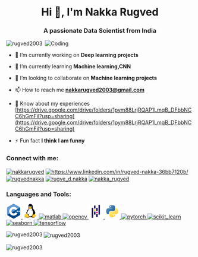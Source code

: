 <h1 align="center">Hi 👋, I'm Nakka Rugved</h1>
<h3 align="center">A passionate Data Scientist from India</h3>
<img align="right" alt="Coding" width="400" src="https://cdn.dribbble.com/users/1162077/screenshots/3848914/programmer.gif">
<p align="left"> <img src="https://komarev.com/ghpvc/?username=rugved2003&label=Profile%20views&color=0e75b6&style=flat" alt="rugved2003" /> </p>

- 🔭 I’m currently working on **Deep learning projects**

- 🌱 I’m currently learning **Machine learning,CNN**

- 👯 I’m looking to collaborate on **Machine learning projects**

- 📫 How to reach me **nakkarugved2003@gmail.com**

- 📄 Know about my experiences [https://drive.google.com/drive/folders/1pym88LrjRQAP1LmqB_DFbbNCC6hGmFil?usp=sharing](https://drive.google.com/drive/folders/1pym88LrjRQAP1LmqB_DFbbNCC6hGmFil?usp=sharing)

- ⚡ Fun fact **I think I am funny**

<h3 align="left">Connect with me:</h3>
<p align="left">
<a href="https://twitter.com/nakkarugved" target="blank"><img align="center" src="https://raw.githubusercontent.com/rahuldkjain/github-profile-readme-generator/master/src/images/icons/Social/twitter.svg" alt="nakkarugved" height="30" width="40" /></a>
<a href="https://linkedin.com/in/https://www.linkedin.com/in/rugved-nakka-36bb7120b/" target="blank"><img align="center" src="https://raw.githubusercontent.com/rahuldkjain/github-profile-readme-generator/master/src/images/icons/Social/linked-in-alt.svg" alt="https://www.linkedin.com/in/rugved-nakka-36bb7120b/" height="30" width="40" /></a>
<a href="https://kaggle.com/rugvednakka" target="blank"><img align="center" src="https://raw.githubusercontent.com/rahuldkjain/github-profile-readme-generator/master/src/images/icons/Social/kaggle.svg" alt="rugvednakka" height="30" width="40" /></a>
<a href="https://instagram.com/rugve_d.nakka/" target="blank"><img align="center" src="https://raw.githubusercontent.com/rahuldkjain/github-profile-readme-generator/master/src/images/icons/Social/instagram.svg" alt="rugve_d.nakka" height="30" width="40" /></a>
<a href="https://www.hackerrank.com/nakka_rugved" target="blank"><img align="center" src="https://raw.githubusercontent.com/rahuldkjain/github-profile-readme-generator/master/src/images/icons/Social/hackerrank.svg" alt="nakka_rugved" height="30" width="40" /></a>
</p>

<h3 align="left">Languages and Tools:</h3>
<p align="left"> <a href="https://www.w3schools.com/cpp/" target="_blank" rel="noreferrer"> <img src="https://raw.githubusercontent.com/devicons/devicon/master/icons/cplusplus/cplusplus-original.svg" alt="cplusplus" width="40" height="40"/> </a> <a href="https://www.linux.org/" target="_blank" rel="noreferrer"> <img src="https://raw.githubusercontent.com/devicons/devicon/master/icons/linux/linux-original.svg" alt="linux" width="40" height="40"/> </a> <a href="https://www.mathworks.com/" target="_blank" rel="noreferrer"> <img src="https://upload.wikimedia.org/wikipedia/commons/2/21/Matlab_Logo.png" alt="matlab" width="40" height="40"/> </a> <a href="https://opencv.org/" target="_blank" rel="noreferrer"> <img src="https://www.vectorlogo.zone/logos/opencv/opencv-icon.svg" alt="opencv" width="40" height="40"/> </a> <a href="https://pandas.pydata.org/" target="_blank" rel="noreferrer"> <img src="https://raw.githubusercontent.com/devicons/devicon/2ae2a900d2f041da66e950e4d48052658d850630/icons/pandas/pandas-original.svg" alt="pandas" width="40" height="40"/> </a> <a href="https://www.python.org" target="_blank" rel="noreferrer"> <img src="https://raw.githubusercontent.com/devicons/devicon/master/icons/python/python-original.svg" alt="python" width="40" height="40"/> </a> <a href="https://pytorch.org/" target="_blank" rel="noreferrer"> <img src="https://www.vectorlogo.zone/logos/pytorch/pytorch-icon.svg" alt="pytorch" width="40" height="40"/> </a> <a href="https://scikit-learn.org/" target="_blank" rel="noreferrer"> <img src="https://upload.wikimedia.org/wikipedia/commons/0/05/Scikit_learn_logo_small.svg" alt="scikit_learn" width="40" height="40"/> </a> <a href="https://seaborn.pydata.org/" target="_blank" rel="noreferrer"> <img src="https://seaborn.pydata.org/_images/logo-mark-lightbg.svg" alt="seaborn" width="40" height="40"/> </a> <a href="https://www.tensorflow.org" target="_blank" rel="noreferrer"> <img src="https://www.vectorlogo.zone/logos/tensorflow/tensorflow-icon.svg" alt="tensorflow" width="40" height="40"/> </a> </p>

<p><img align="left" src="https://github-readme-stats.vercel.app/api/top-langs?username=rugved2003&show_icons=true&locale=en&layout=compact" alt="rugved2003" /></p>

<p>&nbsp;<img align="center" src="https://github-readme-stats.vercel.app/api?username=rugved2003&show_icons=true&locale=en" alt="rugved2003" /></p>

<p><img align="center" src="https://github-readme-streak-stats.herokuapp.com/?user=rugved2003&" alt="rugved2003" /></p>
